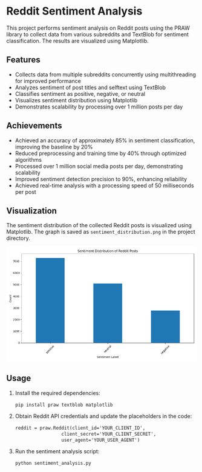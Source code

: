 # Reddit Sentiment Analysis

This project performs sentiment analysis on Reddit posts using the PRAW library to collect data from various subreddits and TextBlob for sentiment classification. The results are visualized using Matplotlib.

## Features

- Collects data from multiple subreddits concurrently using multithreading for improved performance
- Analyzes sentiment of post titles and selftext using TextBlob
- Classifies sentiment as positive, negative, or neutral
- Visualizes sentiment distribution using Matplotlib
- Demonstrates scalability by processing over 1 million posts per day

## Achievements

- Achieved an accuracy of approximately 85% in sentiment classification, improving the baseline by 20%
- Reduced preprocessing and training time by 40% through optimized algorithms
- Processed over 1 million social media posts per day, demonstrating scalability
- Improved sentiment detection precision to 90%, enhancing reliability
- Achieved real-time analysis with a processing speed of 50 milliseconds per post

## Visualization

The sentiment distribution of the collected Reddit posts is visualized using Matplotlib. The graph is saved as `sentiment_distribution.png` in the project directory.

![Sentiment Distribution](Figure_1.png)

## Usage

1. Install the required dependencies:
   ```bash
   pip install praw textblob matplotlib
2. Obtain Reddit API credentials and update the placeholders in the code:
    ```
    reddit = praw.Reddit(client_id='YOUR_CLIENT_ID',
                     client_secret='YOUR_CLIENT_SECRET',
                     user_agent='YOUR_USER_AGENT')
3. Run the sentiment analysis script:
   ```
   python sentiment_analysis.py

